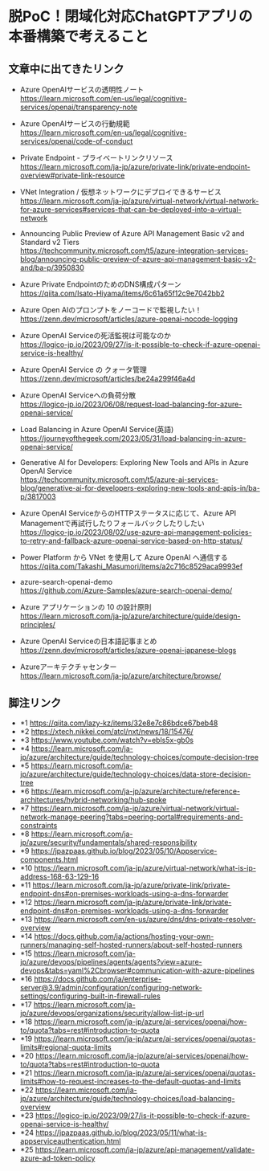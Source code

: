 # 脱PoC！閉域化対応ChatGPTアプリの本番構築で考えること
## 文章中に出てきたリンク
 * Azure OpenAIサービスの透明性ノート<br>
   https://learn.microsoft.com/en-us/legal/cognitive-services/openai/transparency-note

 * Azure OpenAIサービスの行動規範<br>
   https://learn.microsoft.com/en-us/legal/cognitive-services/openai/code-of-conduct

 * Private Endpoint - プライベートリンクリソース<br>
   https://learn.microsoft.com/ja-jp/azure/private-link/private-endpoint-overview#private-link-resource

 * VNet Integration / 仮想ネットワークにデプロイできるサービス<br>
   https://learn.microsoft.com/ja-jp/azure/virtual-network/virtual-network-for-azure-services#services-that-can-be-deployed-into-a-virtual-network

 * Announcing Public Preview of Azure API Management Basic v2 and Standard v2 Tiers<br>
    https://techcommunity.microsoft.com/t5/azure-integration-services-blog/announcing-public-preview-of-azure-api-management-basic-v2-and/ba-p/3950830

 * Azure Private EndpointのためのDNS構成パターン<br>
    https://qiita.com/Isato-Hiyama/items/6c61a65f12c9e7042bb2

 * Azure Open AIのプロンプトをノーコードで監視したい！<br>
   https://zenn.dev/microsoft/articles/azure-openai-nocode-logging

 * Azure OpenAI Serviceの死活監視は可能なのか<br>
   https://logico-jp.io/2023/09/27/is-it-possible-to-check-if-azure-openai-service-is-healthy/

 * Azure OpenAI Service の クォータ管理<br>
   https://zenn.dev/microsoft/articles/be24a299f46a4d

 * Azure OpenAI Serviceへの負荷分散<br>
   https://logico-jp.io/2023/06/08/request-load-balancing-for-azure-openai-service/

 * Load Balancing in Azure OpenAI Service(英語)<br>
   https://journeyofthegeek.com/2023/05/31/load-balancing-in-azure-openai-service/

 * Generative AI for Developers: Exploring New Tools and APIs in Azure OpenAI Service<br>
   https://techcommunity.microsoft.com/t5/azure-ai-services-blog/generative-ai-for-developers-exploring-new-tools-and-apis-in/ba-p/3817003

 * Azure OpenAI ServiceからのHTTPステータスに応じて、Azure API Managementで再試行したりフォールバックしたりしたい<br>
   https://logico-jp.io/2023/08/02/use-azure-api-management-policies-to-retry-and-fallback-azure-openai-service-based-on-http-status/

 * Power Platform から VNet を使用して Azure OpenAI へ通信する<br>
   https://qiita.com/Takashi_Masumori/items/a2c716c8529aca9993ef

 * azure-search-openai-demo<br>
   https://github.com/Azure-Samples/azure-search-openai-demo/

 * Azure アプリケーションの 10 の設計原則<br>
   https://learn.microsoft.com/ja-jp/azure/architecture/guide/design-principles/

 * Azure OpenAI Serviceの日本語記事まとめ<br>
    https://zenn.dev/microsoft/articles/azure-openai-japanese-blogs

 * Azureアーキテクチャセンター<br>
    https://learn.microsoft.com/ja-jp/azure/architecture/browse/


## 脚注リンク
- *1 https://qiita.com/lazy-kz/items/32e8e7c86bdce67beb48
- *2 https://xtech.nikkei.com/atcl/nxt/news/18/15476/
- *3 https://www.youtube.com/watch?v=ebls5x-gb0s
- *4 https://learn.microsoft.com/ja-jp/azure/architecture/guide/technology-choices/compute-decision-tree
- *5 https://learn.microsoft.com/ja-jp/azure/architecture/guide/technology-choices/data-store-decision-tree
- *6 https://learn.microsoft.com/ja-jp/azure/architecture/reference-architectures/hybrid-networking/hub-spoke
- *7 https://learn.microsoft.com/ja-jp/azure/virtual-network/virtual-network-manage-peering?tabs=peering-portal#requirements-and-constraints
- *8 https://learn.microsoft.com/ja-jp/azure/security/fundamentals/shared-responsibility
- *9 https://jpazpaas.github.io/blog/2023/05/10/Appservice-components.html
- *10 https://learn.microsoft.com/ja-jp/azure/virtual-network/what-is-ip-address-168-63-129-16
- *11 https://learn.microsoft.com/ja-jp/azure/private-link/private-endpoint-dns#on-premises-workloads-using-a-dns-forwarder
- *12 https://learn.microsoft.com/ja-jp/azure/private-link/private-endpoint-dns#on-premises-workloads-using-a-dns-forwarder
- *13 https://learn.microsoft.com/en-us/azure/dns/dns-private-resolver-overview
- *14 https://docs.github.com/ja/actions/hosting-your-own-runners/managing-self-hosted-runners/about-self-hosted-runners
- *15 https://learn.microsoft.com/ja-jp/azure/devops/pipelines/agents/agents?view=azure-devops&tabs=yaml%2Cbrowser#communication-with-azure-pipelines
- *16 https://docs.github.com/ja/enterprise-server@3.9/admin/configuration/configuring-network-settings/configuring-built-in-firewall-rules
- *17 https://learn.microsoft.com/ja-jp/azure/devops/organizations/security/allow-list-ip-url
- *18 https://learn.microsoft.com/ja-jp/azure/ai-services/openai/how-to/quota?tabs=rest#introduction-to-quota
- *19 https://learn.microsoft.com/ja-jp/azure/ai-services/openai/quotas-limits#regional-quota-limits
- *20 https://learn.microsoft.com/ja-jp/azure/ai-services/openai/how-to/quota?tabs=rest#introduction-to-quota
- *21 https://learn.microsoft.com/ja-jp/azure/ai-services/openai/quotas-limits#how-to-request-increases-to-the-default-quotas-and-limits
- *22 https://learn.microsoft.com/ja-jp/azure/architecture/guide/technology-choices/load-balancing-overview
- *23 https://logico-jp.io/2023/09/27/is-it-possible-to-check-if-azure-openai-service-is-healthy/
- *24 https://jpazpaas.github.io/blog/2023/05/11/what-is-appserviceauthentication.html
- *25 https://learn.microsoft.com/ja-jp/azure/api-management/validate-azure-ad-token-policy